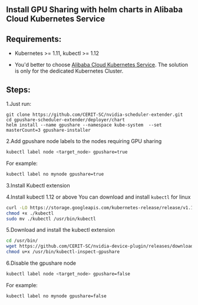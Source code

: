 ## Install GPU Sharing with helm charts in Alibaba Cloud Kubernetes Service

## Requirements:

* Kubernetes >= 1.11, kubectl >= 1.12

* You'd better to choose [Alibaba Cloud Kubernetes Service](https://www.alibabacloud.com/product/kubernetes). The solution is only for the dedicated Kubernetes Cluster.

## Steps:

1.Just run:

```
git clone https://github.com/CERIT-SC/nvidia-scheduler-extender.git
cd gpushare-scheduler-extender/deployer/chart
helm install --name gpushare --namespace kube-system  --set masterCount=3 gpushare-installer
```


2.Add gpushare node labels to the nodes requiring GPU sharing

```bash
kubectl label node <target_node> gpushare=true
```

For example:

```bash
kubectl label no mynode gpushare=true
```

3.Install Kubectl extension

4.Install kubectl 1.12 or above
You can download and install `kubectl` for linux

```bash
curl -LO https://storage.googleapis.com/kubernetes-release/release/v1.12.1/bin/linux/amd64/kubectl
chmod +x ./kubectl
sudo mv ./kubectl /usr/bin/kubectl
```

5.Download and install the kubectl extension

```bash
cd /usr/bin/
wget https://github.com/CERIT-SC/nvidia-device-plugin/releases/download/v0.3.0/kubectl-inspect-gpushare
chmod u+x /usr/bin/kubectl-inspect-gpushare
```

6.Disable the gpushare node 

```bash
kubectl label node <target_node> gpushare=false
```

For example:

```bash
kubectl label no mynode gpushare=false
```
